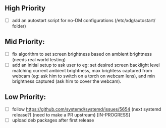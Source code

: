 ## High Priority
- [ ] add an autostart script for no-DM configurations (/etc/xdg/autostart/ folder)

## Mid Priority:
- [ ] fix algorithm to set screen brightness based on ambient brightness (needs real world testing)
- [ ] add an initial setup to ask user to eg: set desired screen backlight level matching current ambient brightness, max brightess captured from webcam (eg: ask him to switch on a torch on webcam lens), and min brightness captured (ask him to cover the webcam).

## Low Priority:
- [ ] follow https://github.com/systemd/systemd/issues/5654 (next systemd release?) (need to make a PR upstream) [IN-PROGRESS]
- [ ] upload deb packages after first release
